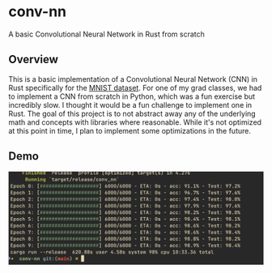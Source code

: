 # conv-nn

A basic Convolutional Neural Network in Rust from scratch

## Overview

This is a basic implementation of a Convolutional Neural Network (CNN) in Rust specifically for the [MNIST dataset](https://yann.lecun.com/exdb/mnist/). For one of my grad classes, we had to implement a CNN from scratch in Python, which was a fun exercise but incredibly slow. I thought it would be a fun challenge to implement one in Rust. The goal of this project is to not abstract away any of the underlying math and concepts with libraries where reasonable. While it's not optimized at this point in time, I plan to implement some optimizations in the future.

## Demo

![image](./images/image.png)
